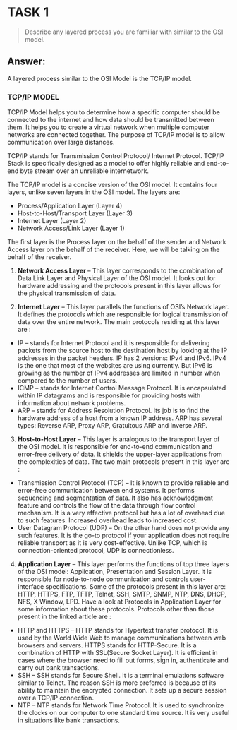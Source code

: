 # TASK 1
> Describe any layered process you are familiar with similar to the OSI model.

## Answer:

A layered process similar to the OSI Model is the TCP/IP model.

### TCP/IP MODEL

TCP/IP Model helps you to determine how a specific computer should be connected to the internet and how data should be transmitted between them. It helps you to create a virtual network when multiple computer networks are connected together. The purpose of TCP/IP model is to allow communication over large distances.

TCP/IP stands for Transmission Control Protocol/ Internet Protocol. TCP/IP Stack is specifically designed as a model to offer highly reliable and end-to-end byte stream over an unreliable internetwork.

The TCP/IP model is a concise version of the OSI model. It contains four layers, unlike seven layers in the OSI model. The layers are:

* Process/Application Layer (Layer 4)
* Host-to-Host/Transport Layer (Layer 3)
* Internet Layer (Layer 2)
* Network Access/Link Layer (Layer 1)

The first layer is the Process layer on the behalf of the sender and Network Access layer on the behalf of the receiver. Here, we will be talking on the behalf of the receiver.

1. **Network Access Layer** –
This layer corresponds to the combination of Data Link Layer and Physical Layer of the OSI model. It looks out for hardware addressing and the protocols present in this layer allows for the physical transmission of data.

2. **Internet Layer** –
This layer parallels the functions of OSI’s Network layer. It defines the protocols which are responsible for logical transmission of data over the entire network. The main protocols residing at this layer are :

  * IP – stands for Internet Protocol and it is responsible for delivering packets from the source host to the      destination host by looking at the IP addresses in the packet headers. IP has 2 versions:
  IPv4 and IPv6. IPv4 is the one that most of the websites are using currently. But IPv6 is growing as the number of IPv4 addresses are limited in number when compared to the number of users.
  * ICMP – stands for Internet Control Message Protocol. It is encapsulated within IP datagrams and is responsible for  providing hosts with information about network problems.
  * ARP – stands for Address Resolution Protocol. Its job is to find the hardware address of a host from a known IP  address. ARP has several types: Reverse ARP, Proxy ARP, Gratuitous ARP and Inverse ARP.

3. **Host-to-Host Layer** –
This layer is analogous to the transport layer of the OSI model. It is responsible for end-to-end communication and error-free delivery of data. It shields the upper-layer applications from the complexities of data. The two main protocols present in this layer are :

  * Transmission Control Protocol (TCP) – It is known to provide reliable and error-free communication between end systems. It performs sequencing and segmentation of data. It also has acknowledgment feature and controls the flow of the data through flow control mechanism. It is a very effective protocol but has a lot of overhead due to such features. Increased overhead leads to increased cost.
  * User Datagram Protocol (UDP) – On the other hand does not provide any such features. It is the go-to protocol if your application does not require reliable transport as it is very cost-effective. Unlike TCP, which is connection-oriented protocol, UDP is connectionless.

4. **Application Layer** –
This layer performs the functions of top three layers of the OSI model: Application, Presentation and Session Layer. It is responsible for node-to-node communication and controls user-interface specifications. Some of the protocols present in this layer are: HTTP, HTTPS, FTP, TFTP, Telnet, SSH, SMTP, SNMP, NTP, DNS, DHCP, NFS, X Window, LPD. Have a look at Protocols in Application Layer for some information about these protocols. Protocols other than those present in the linked article are :

  * HTTP and HTTPS – HTTP stands for Hypertext transfer protocol. It is used by the World Wide Web to manage communications between web browsers and servers. HTTPS stands for HTTP-Secure. It is a combination of HTTP with SSL(Secure Socket Layer). It is efficient in cases where the browser need to fill out forms, sign in, authenticate and carry out bank transactions.
  * SSH – SSH stands for Secure Shell. It is a terminal emulations software similar to Telnet. The reason SSH is more preferred is because of its ability to maintain the encrypted connection. It sets up a secure session over a TCP/IP connection.
  * NTP – NTP stands for Network Time Protocol. It is used to synchronize the clocks on our computer to one standard time source. It is very useful in situations like bank transactions. 